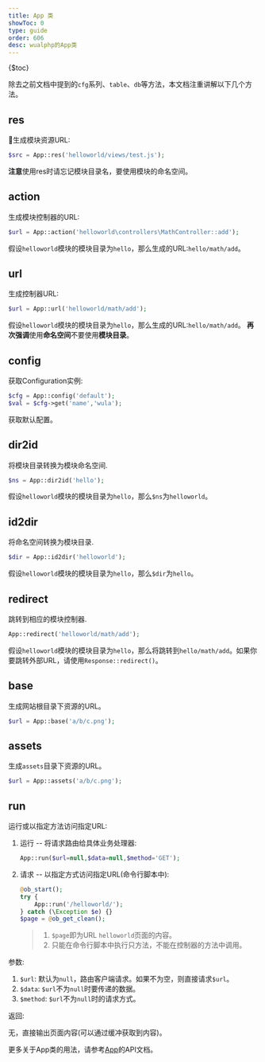 ```yaml
---
title: App 类
showToc: 0
type: guide
order: 606
desc: wualphp的App类
---
```


{$toc}

除去之前文档中提到的`cfg`系列、`table`、`db`等方法，本文档注重讲解以下几个方法。

## res

生成模块资源URL:

```php
$src = App::res('helloworld/views/test.js');
```

**注意**使用res时请忘记模块目录名，要使用模块的命名空间。

## action

生成模块控制器的URL:

```php
$url = App::action('helloworld\controllers\MathController::add');
```

假设`helloworld`模块的模块目录为`hello`，那么生成的URL:`hello/math/add`。

## url

生成控制器URL:

```php
$url = App::url('helloworld/math/add');
```

假设`helloworld`模块的模块目录为`hello`，那么生成的URL:`hello/math/add`。
**再次强调**使用**命名空间**不要使用**模块目录**。

## config

获取Configuration实例:

```php
$cfg = App::config('default');
$val = $cfg->get('name','wula');
```

获取默认配置。

## dir2id

将模块目录转换为模块命名空间.

```php
$ns = App::dir2id('hello');
```

假设`helloworld`模块的模块目录为`hello`，那么`$ns`为`helloworld`。

## id2dir

将命名空间转换为模块目录.

```php
$dir = App::id2dir('helloworld');
```

假设`helloworld`模块的模块目录为`hello`，那么`$dir`为`hello`。

## redirect

跳转到相应的模块控制器.

```php
App::redirect('helloworld/math/add');
```

假设`helloworld`模块的模块目录为`hello`，那么将跳转到`hello/math/add`。如果你要跳转外部URL，请使用`Response::redirect()`。

## base

生成网站根目录下资源的URL。

```php
$url = App::base('a/b/c.png');
```

## assets

生成`assets`目录下资源的URL。

```php
$url = App::assets('a/b/c.png');
```

## run

运行或以指定方法访问指定URL:

1. 运行 -- 将请求路由给具体业务处理器:

    ```php
    App::run($url=null,$data=null,$method='GET');
    ```

2. 请求 -- 以指定方式访问指定URL(命令行脚本中):

    ```php
    @ob_start();
    try {
        App::run('/helloworld/');
    } catch (\Exception $e) {}
    $page = @ob_get_clean();
    ```

    > 1. `$page`即为URL `helloworld`页面的内容。
    > 2. 只能在命令行脚本中执行只方法，不能在控制器的方法中调用。

参数:

1. `$url`: 默认为`null`，路由客户端请求。如果不为空，则直接请求`$url`。
2. `$data`: `$url`不为`null`时要传递的数据。
3. `$method`: `$url`不为`null`时的请求方式。

返回:

无，直接输出页面内容(可以通过缓冲获取到内容)。

更多关于App类的用法，请参考[App](/api/app/App.html)的API文档。
